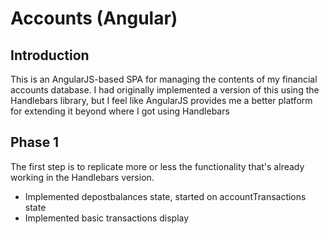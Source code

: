 # Accounts (Angular)

## Introduction

This is an AngularJS-based SPA for managing the contents of my financial
accounts database. I had originally implemented a version of this using
the Handlebars library, but I feel like AngularJS provides me a better
platform for extending it beyond where I got using Handlebars

## Phase 1

The first step is to replicate more or less the functionality that's already
working in the Handlebars version.

* Implemented depostbalances state, started on accountTransactions state
* Implemented basic transactions display
